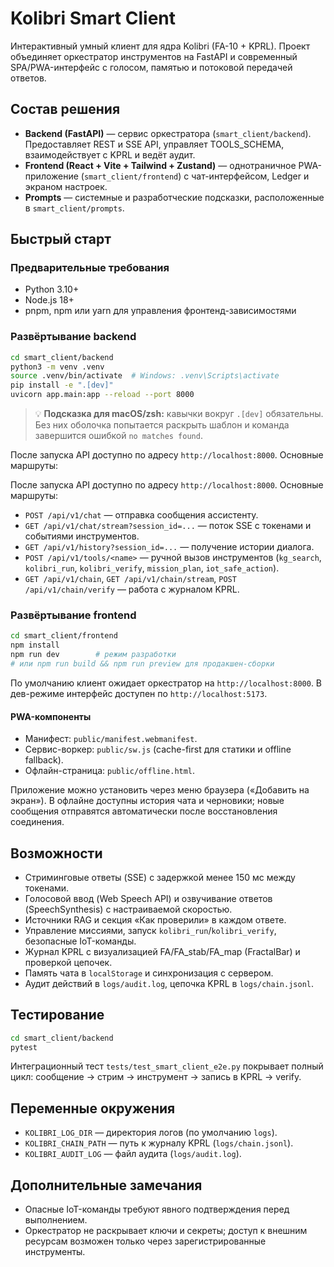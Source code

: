 # Kolibri Smart Client

Интерактивный умный клиент для ядра Kolibri (FA-10 + KPRL). Проект объединяет оркестратор инструментов на FastAPI и современный SPA/PWA-интерфейс с голосом, памятью и потоковой передачей ответов.

## Состав решения

- **Backend (FastAPI)** — сервис оркестратора (`smart_client/backend`). Предоставляет REST и SSE API, управляет TOOLS_SCHEMA, взаимодействует с KPRL и ведёт аудит.
- **Frontend (React + Vite + Tailwind + Zustand)** — однотраничное PWA-приложение (`smart_client/frontend`) с чат-интерфейсом, Ledger и экраном настроек.
- **Prompts** — системные и разработческие подсказки, расположенные в `smart_client/prompts`.

## Быстрый старт

### Предварительные требования

- Python 3.10+
- Node.js 18+
- pnpm, npm или yarn для управления фронтенд-зависимостями

### Развёртывание backend

```bash
cd smart_client/backend
python3 -m venv .venv
source .venv/bin/activate  # Windows: .venv\Scripts\activate
pip install -e ".[dev]"
uvicorn app.main:app --reload --port 8000
```


> 💡 **Подсказка для macOS/zsh:** кавычки вокруг `.[dev]` обязательны. Без них оболочка попытается
> раскрыть шаблон и команда завершится ошибкой `no matches found`.

После запуска API доступно по адресу `http://localhost:8000`. Основные маршруты:

После запуска API доступно по адресу `http://localhost:8000`. Основные маршруты:


- `POST /api/v1/chat` — отправка сообщения ассистенту.
- `GET /api/v1/chat/stream?session_id=...` — поток SSE с токенами и событиями инструментов.
- `GET /api/v1/history?session_id=...` — получение истории диалога.
- `POST /api/v1/tools/<name>` — ручной вызов инструментов (`kg_search`, `kolibri_run`, `kolibri_verify`, `mission_plan`, `iot_safe_action`).
- `GET /api/v1/chain`, `GET /api/v1/chain/stream`, `POST /api/v1/chain/verify` — работа с журналом KPRL.

### Развёртывание frontend

```bash
cd smart_client/frontend
npm install
npm run dev        # режим разработки
# или npm run build && npm run preview для продакшен-сборки
```

По умолчанию клиент ожидает оркестратор на `http://localhost:8000`. В дев-режиме интерфейс доступен по `http://localhost:5173`.

#### PWA-компоненты

- Манифест: `public/manifest.webmanifest`.
- Сервис-воркер: `public/sw.js` (cache-first для статики и offline fallback).
- Офлайн-страница: `public/offline.html`.

Приложение можно установить через меню браузера («Добавить на экран»). В офлайне доступны история чата и черновики; новые сообщения отправятся автоматически после восстановления соединения.

## Возможности

- Стриминговые ответы (SSE) с задержкой менее 150 мс между токенами.
- Голосовой ввод (Web Speech API) и озвучивание ответов (SpeechSynthesis) с настраиваемой скоростью.
- Источники RAG и секция «Как проверили» в каждом ответе.
- Управление миссиями, запуск `kolibri_run`/`kolibri_verify`, безопасные IoT-команды.
- Журнал KPRL с визуализацией FA/FA_stab/FA_map (FractalBar) и проверкой цепочек.
- Память чата в `localStorage` и синхронизация с сервером.
- Аудит действий в `logs/audit.log`, цепочка KPRL в `logs/chain.jsonl`.

## Тестирование

```bash
cd smart_client/backend
pytest
```

Интеграционный тест `tests/test_smart_client_e2e.py` покрывает полный цикл: сообщение → стрим → инструмент → запись в KPRL → verify.

## Переменные окружения

- `KOLIBRI_LOG_DIR` — директория логов (по умолчанию `logs`).
- `KOLIBRI_CHAIN_PATH` — путь к журналу KPRL (`logs/chain.jsonl`).
- `KOLIBRI_AUDIT_LOG` — файл аудита (`logs/audit.log`).

## Дополнительные замечания

- Опасные IoT-команды требуют явного подтверждения перед выполнением.
- Оркестратор не раскрывает ключи и секреты; доступ к внешним ресурсам возможен только через зарегистрированные инструменты.
